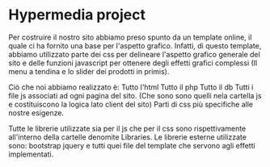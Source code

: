 # Hypermedia project
Per costruire il nostro sito abbiamo preso spunto da un template online, il quale ci ha fornito una base per l'aspetto grafico. Infatti, di questo template, abbiamo utilizzato parte dei css per delineare l'aspetto grafico generale del sito e delle funzioni javascript per ottenere degli effetti grafici complessi (Il menu a tendina e lo slider dei prodotti in primis).

Ciò che noi abbiamo realizzato è:
Tutto l'html
Tutto il php
Tutto il db
Tutti i file js associati ad ogni pagina del sito. (Che sono sono quelli nela cartella js e costituiscono la logica lato client del sito)
Parti di css più specifiche alle nostre esigenze.

Tutte le librerie utilizzate sia per il js che per il css sono rispettivamente all'interno della cartelle denomite Libraries.
Le librerie esterne utilizzate sono: bootstrap jquery e tutti quei file del template che servono agli effetti implementati.
